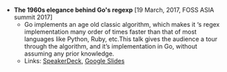  - **The 1960s elegance behind Go's regexp** [19 March, 2017,  FOSS ASIA summit 2017]
    - Go implements an age old classic algorithm, which makes it ‘s regex implementation many order of times faster than that of most languages like Python, Ruby, etc.This talk gives the audience a tour through the algorithm, and it’s implementation in Go, without assuming any prior knowledge.
    - Links: [SpeakerDeck](https://speakerdeck.com/dawny33/the-1960s-elegance-behind-gos-regexp), [Google Slides](https://docs.google.com/presentation/d/1CwgyzSoz5lVFrgTWb67_ar5kkidW2crOItBOnxRH9uI/mobilepresent?slide=id.gcb9a0b074_1_0)

 